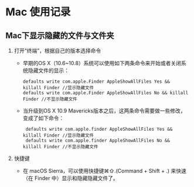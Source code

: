 # Mac 使用记录

## Mac下显示隐藏的文件与文件夹

1. 打开“终端”，根据自己的版本选择命令

   - 早期的OS X（10.6~10.8）系统可以使用如下两条命令来开始或者关闭系统隐藏文件的显示：

         defaults write com.apple.Finder AppleShowAllFiles Yes && killall Finder //显示隐藏文件
         defaults write com.apple.Finder AppleShowAllFiles No && killall Finder //不显示隐藏文件

   - 当升级到OS X 10.9 Mavericks版本之后，这两条命令需要做一些修改，变成了如下命令：
         
          defaults write com.apple.finder AppleShowAllFiles Yes && killall Finder //显示隐藏文件
          defaults write com.apple.finder AppleShowAllFiles No && killall Finder //不显示隐藏文件

2. 快捷键 

   - 在 macOS Sierra，可以使用快捷键⌘⇧.(Command + Shift + .) 来快速（在 Finder 中）显示和隐藏隐藏文件了。
